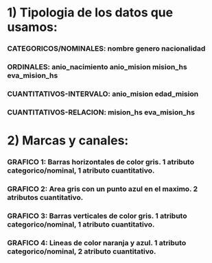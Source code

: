 # 1) Tipologia de los datos que usamos:
### CATEGORICOS/NOMINALES:  nombre genero nacionalidad
### ORDINALES:  anio_nacimiento anio_mision mision_hs eva_mision_hs
### CUANTITATIVOS-INTERVALO: anio_mision edad_mision 
### CUANTITATIVOS-RELACION:  mision_hs eva_mision_hs

# 2) Marcas y canales:
### GRAFICO 1: Barras horizontales de color gris. 1 atributo categorico/nominal, 1 atributo cuantitativo.
### GRAFICO 2: Area gris con un punto azul en el maximo. 2 atributos cuantitativo.
### GRAFICO 3: Barras verticales de color gris. 1 atributo categorico/nominal, 1 atributo cuantitativo.
### GRAFICO 4: Lineas de color naranja y azul. 1 atributo categorico/nominal, 2 atributo cuantitativo. 

